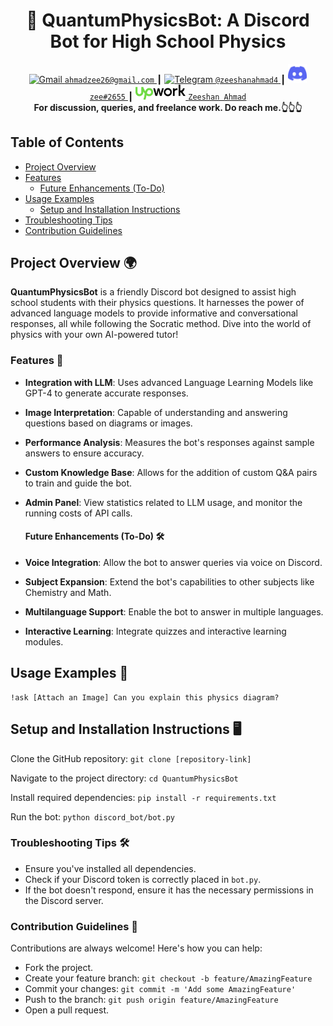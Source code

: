 <h1 align="center">🌌 QuantumPhysicsBot: A Discord Bot for High School Physics</h1>

<div align="center">
  <a href="https://mail.google.com/mail/u/?authuser=ahmadzee26@gmail.com">
    <img alt="Gmail" width="30px" src="https://edent.github.io/SuperTinyIcons/images/svg/gmail.svg" />
    <code>ahmadzee26@gmail.com</code>
  </a>
  <span> ┃ </span>
  
  <a href="https://t.me/zeeshanahmad4">
    <img alt="Telegram" width="30px" src="https://edent.github.io/SuperTinyIcons/images/svg/telegram.svg" />
    <code>@zeeshanahmad4</code>
  </a>
  <span> ┃ </span>
  
  <a href="https://discord.com">
    <img alt="Discord" width="30px" src="https://github.com/Zeeshanahmad4/RealEstateMate-WhatsApp-Group-Management-Bot/blob/main/discord-icon-svgrepo-com.svg" />
    <code>zee#2655</code>
  </a>
  <span> ┃ </span>
  
  <a href="https://www.upwork.com/freelancers/zeeshanahmad291">
    <img alt="Upwork" width="80px" src="https://github.com/Zeeshanahmad4/Zeeshanahmad4/blob/main/upwork.svg" />
    <code>Zeeshan Ahmad</code>
  </a>
  
  <br />
  <strong>For discussion, queries, and freelance work. Do reach me.👆👆👆</strong>
</div>

## Table of Contents
- [Project Overview](#project-overview-)
- [Features](#features-)
   - [Future Enhancements (To-Do)](#future-enhancements-to-do-)
- [Usage Examples](#usage-examples-)
   - [Setup and Installation Instructions](#setup-and-installation-instructions-)
- [Troubleshooting Tips](#troubleshooting-tips-)
- [Contribution Guidelines](#contribution-guidelines-)


## Project Overview 🌍

**QuantumPhysicsBot** is a friendly Discord bot designed to assist high school students with their physics questions. It harnesses the power of advanced language models to provide informative and conversational responses, all while following the Socratic method. Dive into the world of physics with your own AI-powered tutor!

### Features 🚀

- **Integration with LLM**: Uses advanced Language Learning Models like GPT-4 to generate accurate responses.
- **Image Interpretation**: Capable of understanding and answering questions based on diagrams or images.
- **Performance Analysis**: Measures the bot's responses against sample answers to ensure accuracy.
- **Custom Knowledge Base**: Allows for the addition of custom Q&A pairs to train and guide the bot.
- **Admin Panel**: View statistics related to LLM usage, and monitor the running costs of API calls.
  
  #### Future Enhancements (To-Do) 🛠

- **Voice Integration**: Allow the bot to answer queries via voice on Discord.
- **Subject Expansion**: Extend the bot's capabilities to other subjects like Chemistry and Math.
- **Multilanguage Support**: Enable the bot to answer in multiple languages.
- **Interactive Learning**: Integrate quizzes and interactive learning modules.

## Usage Examples 🧪

``` !ask How does Newton's third law work?
!ask [Attach an Image] Can you explain this physics diagram?
 ```

## Setup and Installation Instructions 🖥

Clone the GitHub repository:
```git clone [repository-link]```

Navigate to the project directory:
```cd QuantumPhysicsBot```

Install required dependencies:
```pip install -r requirements.txt```

Run the bot:
```python discord_bot/bot.py```


### Troubleshooting Tips 🛠

- Ensure you've installed all dependencies.
- Check if your Discord token is correctly placed in `bot.py`.
- If the bot doesn't respond, ensure it has the necessary permissions in the Discord server.


### Contribution Guidelines 🤝

Contributions are always welcome! Here's how you can help:

- Fork the project.
- Create your feature branch: `git checkout -b feature/AmazingFeature`
- Commit your changes: `git commit -m 'Add some AmazingFeature'`
- Push to the branch: `git push origin feature/AmazingFeature`
- Open a pull request.




